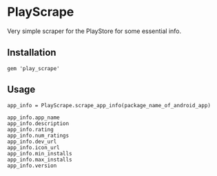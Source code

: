 # PlayScrape

Very simple scraper for the PlayStore for some essential info.

## Installation

    gem 'play_scrape'

## Usage

    app_info = PlayScrape.scrape_app_info(package_name_of_android_app)

    app_info.app_name
    app_info.description
    app_info.rating
    app_info.num_ratings
    app_info.dev_url
    app_info.icon_url
    app_info.min_installs
    app_info.max_installs
    app_info.version

